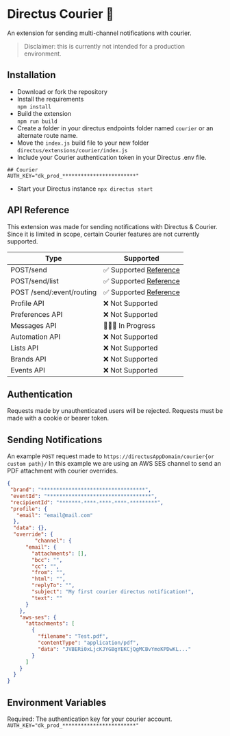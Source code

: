 

# Directus Courier 💬
An extension for sending multi-channel notifications with courier. 
> Disclaimer: this is currently not intended for a production environment.

## Installation
- Download or fork the repository
- Install the requirements\
  `npm install`
- Build the extension\
  `npm run build`
- Create a folder in your directus endpoints folder named `courier` or an alternate route name.
- Move the `index.js` build file to your new folder  `directus/extensions/courier/index.js`
- Include your Courier authentication token in your Directus .env file.
```
## Courier
AUTH_KEY="dk_prod_************************"
```
- Start your Directus instance `npx directus start`

## API Reference
This extension was made for sending notifications with Directus & Courier. Since it is limited in scope, certain Courier features are not currently supported. 

|  Type| Supported |
|--|--|
| POST/send | ✅ Supported [Reference](https://www.courier.com/docs/reference/send/message/)|
| POST/send/list | ✅ Supported [Reference](https://www.courier.com/docs/reference/send/list/) |
| POST /send/:event/routing | ✅ Supported [Reference](https://www.courier.com/docs/reference/send/routing-by-id/)|
| Profile API | ❌ Not Supported |
| Preferences API | ❌ Not Supported |
| Messages API | 👷🏻‍♂️ In Progress |
| Automation API | ❌ Not Supported |
| Lists API| ❌ Not Supported |
| Brands API| ❌ Not Supported |
| Events API| ❌ Not Supported |

## Authentication
Requests made by unauthenticated users will be rejected. Requests must be made with a cookie or bearer token.


## Sending Notifications
An example `POST` request made to `https://directusAppDomain/courier{or custom path}/`
In this example we are using an AWS SES channel to send an PDF attachment with courier overrides.
```JSON
{
 "brand": "**********************************",
 "eventId": "**********************************",
 "recipientId": "*******-****-****-****-*********",
 "profile": {
   "email": "email@mail.com"
  },
  "data": {},
  "override": {
		 "channel": {
      "email": {
        "attachments": [],
        "bcc": "",
        "cc": "",
        "from": "",
        "html": "",
        "replyTo": "",
        "subject": "My first courier directus notification!",
        "text": ""
      }
    },
    "aws-ses": {
      "attachments": [
        {
          "filename": "Test.pdf",
          "contentType": "application/pdf",
          "data": "JVBERi0xLjcKJYGBgYEKCjQgMCBvYmoKPDwKL..."
        }
      ]
    }
  }
}
```

## Environment Variables
 Required: The authentication key for your courier account.
 `AUTH_KEY="dk_prod_************************"`
